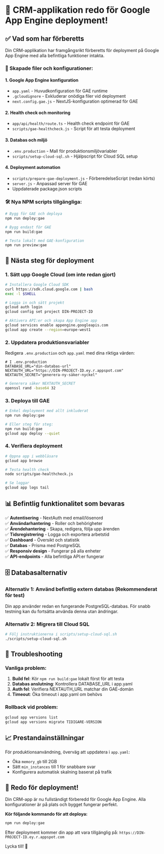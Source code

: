 
# 🚀 CRM-applikation redo för Google App Engine deployment!

## ✅ Vad som har förberetts

Din CRM-applikation har framgångsrikt förberetts för deployment på Google App Engine med alla befintliga funktioner intakta.

### 📁 Skapade filer och konfigurationer:

#### 1. **Google App Engine konfiguration**
- `app.yaml` - Huvudkonfiguration för GAE runtime
- `.gcloudignore` - Exkluderar onödiga filer vid deployment
- `next.config.gae.js` - NextJS-konfiguration optimerad för GAE

#### 2. **Health check och monitoring**
- `app/api/health/route.ts` - Health check endpoint för GAE
- `scripts/gae-healthcheck.js` - Script för att testa deployment

#### 3. **Databas och miljö**
- `.env.production` - Mall för produktionsmiljövariabler
- `scripts/setup-cloud-sql.sh` - Hjälpscript för Cloud SQL setup

#### 4. **Deployment automation**
- `scripts/prepare-gae-deployment.js` - FörberedelseScript (redan körts)
- `server.js` - Anpassad server för GAE
- Uppdaterade package.json scripts

### 🛠️ Nya NPM scripts tillgängliga:

```bash
# Bygg för GAE och deploya
npm run deploy:gae

# Bygg endast för GAE
npm run build:gae  

# Testa lokalt med GAE-konfiguration
npm run preview:gae
```

## 🎯 Nästa steg för deployment

### 1. **Sätt upp Google Cloud (om inte redan gjort)**

```bash
# Installera Google Cloud SDK
curl https://sdk.cloud.google.com | bash
exec -l $SHELL

# Logga in och sätt projekt
gcloud auth login
gcloud config set project DIN-PROJECT-ID

# Aktivera API:er och skapa App Engine app
gcloud services enable appengine.googleapis.com
gcloud app create --region=europe-west1
```

### 2. **Uppdatera produktionsvariabler**

Redigera `.env.production` och `app.yaml` med dina riktiga värden:

```env
# I .env.production
DATABASE_URL="din-databas-url"
NEXTAUTH_URL="https://DIN-PROJECT-ID.ey.r.appspot.com" 
NEXTAUTH_SECRET="generera-ny-säker-nyckel"
```

```bash
# Generera säker NEXTAUTH_SECRET
openssl rand -base64 32
```

### 3. **Deploya till GAE**

```bash
# Enkel deployment med allt inkluderat
npm run deploy:gae

# Eller steg för steg:
npm run build:gae
gcloud app deploy --quiet
```

### 4. **Verifiera deployment**

```bash
# Öppna app i webbläsare
gcloud app browse

# Testa health check
node scripts/gae-healthcheck.js

# Se loggar
gcloud app logs tail
```

## 📊 Befintlig funktionalitet som bevaras

✅ **Autentisering** - NextAuth med email/lösenord  
✅ **Användarhantering** - Roller och behörigheter  
✅ **Ärendehantering** - Skapa, redigera, följa upp ärenden  
✅ **Tidsregistrering** - Logga och exportera arbetstid  
✅ **Dashboard** - Översikt och statistik  
✅ **Databas** - Prisma med PostgreSQL  
✅ **Responsiv design** - Fungerar på alla enheter  
✅ **API-endpoints** - Alla befintliga API:er fungerar  

## 🗄️ Databasalternativ

### Alternativ 1: Använd befintlig extern databas (Rekommenderat för test)
Din app använder redan en fungerande PostgreSQL-databas. För snabb testning kan du fortsätta använda denna utan ändringar.

### Alternativ 2: Migrera till Cloud SQL
```bash
# Följ instruktionerna i scripts/setup-cloud-sql.sh
./scripts/setup-cloud-sql.sh
```

## 🔧 Troubleshooting

### Vanliga problem:

1. **Build fel**: Kör `npm run build:gae` lokalt först för att testa
2. **Databas anslutning**: Kontrollera DATABASE_URL i app.yaml
3. **Auth fel**: Verifiera NEXTAUTH_URL matchar din GAE-domän
4. **Timeout**: Öka timeout i app.yaml om behövs

### Rollback vid problem:
```bash
gcloud app versions list
gcloud app versions migrate TIDIGARE-VERSION
```

## 📈 Prestandainställningar

För produktionsanvändning, överväg att uppdatera i `app.yaml`:
- Öka `memory_gb` till 2GB
- Sätt `min_instances` till 1 för snabbare svar
- Konfigurera automatisk skalning baserat på trafik

## 🎉 Redo för deployment!

Din CRM-app är nu fullständigt förberedd för Google App Engine. Alla konfigurationer är på plats och bygget fungerar perfekt.

**Kör följande kommando för att deploya:**
```bash
npm run deploy:gae
```

Efter deployment kommer din app att vara tillgänglig på:
`https://DIN-PROJECT-ID.ey.r.appspot.com`

Lycka till! 🚀

